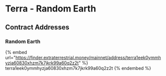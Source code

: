 # Terra - Random Earth

## Contract Addresses

### Random Earth

{% embed url="https://finder.extraterrestrial.money/mainnet/address/terra1eek0ymmhyzja60830xhzm7k7jkrk99a60q2z2t" %}
terra1eek0ymmhyzja60830xhzm7k7jkrk99a60q2z2t
{% endembed %}

